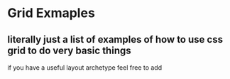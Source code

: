 # Grid Exmaples
## literally just a list of examples of how to use css grid to do very basic things
if you have a useful layout archetype feel free to add
